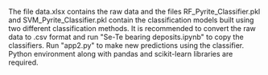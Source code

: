 The file data.xlsx contains the raw data and the files RF_Pyrite_Classifier.pkl and SVM_Pyrite_Classifier.pkl contain the classification models built using two different classification methods.
It is recommended to convert the raw data to .csv format and run "Se-Te bearing deposits.ipynb" to copy the classifiers. 
Run "app2.py" to make new predictions using the classifier. 
Python environment along with pandas and scikit-learn libraries are required.
